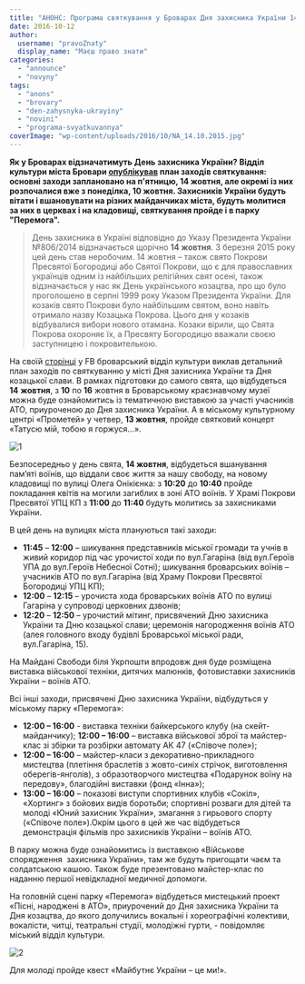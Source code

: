 ```yaml
---
title: "АНОНС: Програма святкування у Броварах Дня захисника України 14 жовтня"
date: 2016-10-12
author: 
  username: "pravoZnaty"
  display_name: "Маєш право знати"
categories: 
  - "announce"
  - "novyny"
tags: 
  - "anons"
  - "brovary"
  - "den-zahysnyka-ukrayiny"
  - "novini"
  - "programa-svyatkuvannya"
coverImage: "wp-content/uploads/2016/10/NA_14.10.2015.jpg"
---
```


**Як у Броварах відзначатимуть День захисника України? Відділ культури міста Бровари [опублікував](https://www.facebook.com/photo.php?fbid=300696763649048&set=a.113096622409064.1073741828.100011261797360&type=3&theater) план заходів святкування: основні заходи заплановано на п'ятницю, 14 жовтня, але окремі із них розпочалися вже з понеділка, 10 жовтня. Захисників України будуть вітати і вшановувати на різних майданчиках міста, будуть молитися за них в церквах і на кладовищі, святкування пройде і в парку "Перемога".**

> День захисника в Україні відповідно до Указу Президента України №806/2014 відзначається щорічно **14 жовтня**. З березня 2015 року цей день став неробочим. 14 жовтня – також свято Покрови Пресвятої Богородиці або Святої Покрови, що є для православних українців одним із найбільших релігійних свят осені, також відзначається у нас як День українського козацтва, про що було проголошено в серпні 1999 року Указом Президента України. Для козаків свято Покрови було найбільшим святом, воно навіть отримало назву Козацька Покрова. Цього дня у козаків відбувалися вибори нового отамана. Козаки вірили, що Свята Покрова охороняє їх, а Пресвяту Богородицю вважали своєю заступницею і покровителькою.

На своїй [сторінці](https://www.facebook.com/photo.php?fbid=300696763649048&set=a.113096622409064.1073741828.100011261797360&type=3&theater) у FB броварський відділ культури виклав детальний план заходів по святкуванню у місті Дня захисника України та Дня козацької слави. В рамках підготовки до самого свята, що відбудеться **14** **жовтня**, з **10** по **16** жовтня в Броварському краєзнавчому музеї можна буде ознайомитись із тематичною виставкою за участі учасників АТО, приуроченою до Дня захисника України. А в міському культурному центрі «Прометей» у четвер, **13 жовтня**, пройде святковий концерт «Татусю мій, тобою я горжуся…».

![1](https://mpz.brovary.org/wp-content/uploads/2016/10/1-1.jpg)

Безпосередньо у день свята, **14 жовтня**, відбудеться вшанування пам’яті воїнів, що віддали своє життя за нашу свободу, на новому кладовищі по вулиці Олега Онікієнка: з **10:20** до **10:40** пройде покладання квітів на могили загиблих в зоні АТО воїнів. У Храмі Покрови Пресвятої УПЦ КП з **11:00** до **11:40** будуть молитись за захисниками України.

В цей день на вулицях міста плануються такі заходи:

- **11:45** – **12:00** – шикування представників міської громади та учнів в живий коридор під час урочистої ходи по вул.Гагаріна (від вул.Героїв УПА до вул.Героїв Небесної Сотні); шикування броварських воїнів – учасників АТО по вул.Гагаріна (від Храму Покрови Пресвятої Богородиці УПЦ КП);
- **12:00** – **12:15** – урочиста хода броварських воїнів АТО по вулиці Гагаріна у супроводі церковних дзвонів;
- **12:20** – **12:50** – урочистий мітинг, присвячений Дню захисника України та Дню козацької слави; церемонія нагородження воїнів АТО (алея головного входу будівлі Броварської міської ради, вул.Гагаріна, 15).

На Майдані Свободи біля Укрпошти впродовж дня буде розміщена виставка військової техніки, дитячих малюнків, фотовиставки захисників України – воїнів АТО.

Всі інші заходи, присвячені Дню захисника України, відбудуться у міському парку «Перемога»:

- **12:00 – 16:00** - виставка техніки байкерського клубу (на скейт-майданчику); **12:00 – 16:00** – виставка військової зброї та майстер-клас зі збірки та розбірки автомату АК 47 («Співоче поле»);
- **12:00 – 16:00** – майстер-класи з декоративно-прикладного мистецтва (плетіння браслетів з жовто-синіх стрічок, виготовлення оберегів-янголів), з образотворчого мистецтва «Подарунок воїну на передову», благодійні виставки (фонд «Інна»);
- **13:00 – 16:00** – показові виступи спортивних клубів «Сокіл», «Хортинг» з бойових видів боротьби; спортивні розваги для дітей та молоді «Юний захисник України», змагання з гирьового спорту («Співоче поле»).Окрім цього в цей же час відбудеться демонстрація фільмів про захисників України – воїнів АТО.

В парку можна буде ознайомитись із виставкою «Військове спорядження  захисника України», там же будуть пригощати чаєм та солдатською кашою. Також буде презентовано майстер-клас по наданню першої невідкладної медичної допомоги.

На головній сцені парку «Перемога» відбудеться мистецький проект «Пісні, народжені в АТО», приурочений до Дня захисника України та Дня козацтва, до якого долучились вокальні і хореографічні колективи, вокалісти, читці, театральні студії, молодіжні гурти, - повідомляє міський відділ культури.

![2](https://mpz.brovary.org/wp-content/uploads/2016/10/2-1.jpg)

Для молоді пройде квест «Майбутнє України – це ми!».
